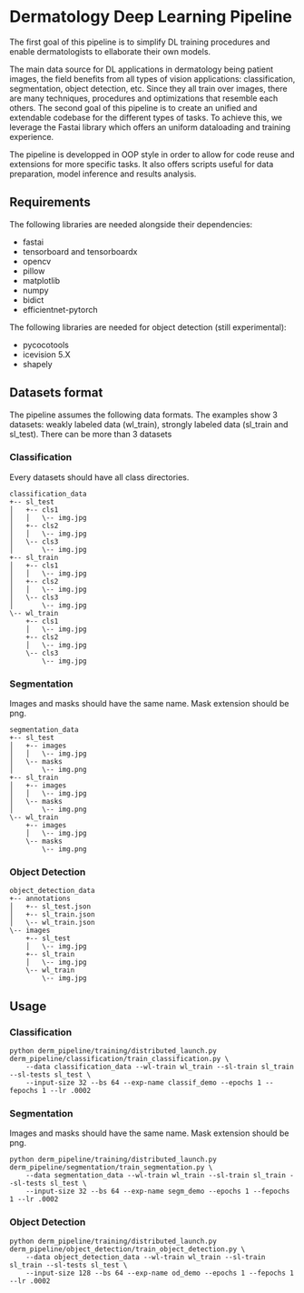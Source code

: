 # Dermatology Deep Learning Pipeline
The first goal of this pipeline is to simplify DL training procedures and enable dermatologists to ellaborate
their own models. 

The main data source for DL applications in dermatology being patient images, the field benefits from all
types of vision applications: classification, segmentation, object detection, etc.
Since they all train over images, there are many techniques, procedures and optimizations that resemble each others.
The second goal of this pipeline is to create an unified and extendable codebase for the different types of tasks.
To achieve this, we leverage the Fastai library which offers an uniform dataloading and training experience.

The pipeline is developped in OOP style in order to allow for code reuse and extensions for more specific tasks.
It also offers scripts useful for data preparation, model inference and results analysis.

## Requirements
The following libraries are needed alongside their dependencies:
* fastai
* tensorboard and tensorboardx
* opencv
* pillow 
* matplotlib
* numpy
* bidict
* efficientnet-pytorch

The following libraries are needed for object detection (still experimental):
* pycocotools
* icevision 5.X
* shapely

## Datasets format
The pipeline assumes the following data formats.
The examples show 3 datasets: weakly labeled data (wl_train), strongly labeled data (sl_train and sl_test).
There can be more than 3 datasets
### Classification
Every datasets should have all class directories. 
```
classification_data
+-- sl_test
│   +-- cls1
│   │   \-- img.jpg
│   +-- cls2
│   │   \-- img.jpg
│   \-- cls3
│       \-- img.jpg
+-- sl_train
│   +-- cls1
│   │   \-- img.jpg
│   +-- cls2
│   │   \-- img.jpg
│   \-- cls3
│       \-- img.jpg
\-- wl_train
    +-- cls1
    │   \-- img.jpg
    +-- cls2
    │   \-- img.jpg
    \-- cls3
        \-- img.jpg
```
### Segmentation
Images and masks should have the same name. Mask extension should be png.
```
segmentation_data
+-- sl_test
│   +-- images
│   │   \-- img.jpg
│   \-- masks
│       \-- img.png
+-- sl_train
│   +-- images
│   │   \-- img.jpg
│   \-- masks
│       \-- img.png
\-- wl_train
    +-- images
    │   \-- img.jpg
    \-- masks
        \-- img.png
```
### Object Detection
```
object_detection_data
+-- annotations
│   +-- sl_test.json
│   +-- sl_train.json
│   \-- wl_train.json
\-- images
    +-- sl_test
    │   \-- img.jpg
    +-- sl_train
    │   \-- img.jpg
    \-- wl_train
        \-- img.jpg
```
## Usage

### Classification
```
python derm_pipeline/training/distributed_launch.py derm_pipeline/classification/train_classification.py \
    --data classification_data --wl-train wl_train --sl-train sl_train --sl-tests sl_test \
    --input-size 32 --bs 64 --exp-name classif_demo --epochs 1 --fepochs 1 --lr .0002
```
### Segmentation
Images and masks should have the same name. Mask extension should be png.
```
python derm_pipeline/training/distributed_launch.py derm_pipeline/segmentation/train_segmentation.py \
    --data segmentation_data --wl-train wl_train --sl-train sl_train --sl-tests sl_test \
    --input-size 32 --bs 64 --exp-name segm_demo --epochs 1 --fepochs 1 --lr .0002
```
### Object Detection
```
python derm_pipeline/training/distributed_launch.py derm_pipeline/object_detection/train_object_detection.py \
    --data object_detection_data --wl-train wl_train --sl-train sl_train --sl-tests sl_test \
    --input-size 128 --bs 64 --exp-name od_demo --epochs 1 --fepochs 1 --lr .0002
```
